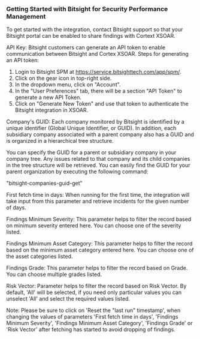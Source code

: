 ### Getting Started with Bitsight for Security Performance Management

To get started with the integration, contact Bitsight support so that your Bitsight portal can be enabled to share findings with Cortext XSOAR.

API Key: Bitsight customers can generate an API token to enable communication between Bitsight and Cortex XSOAR. Steps for generating an API token:

1) Login to Bitsight SPM at https://service.bitsighttech.com/app/spm/.
2) Click on the gear icon in top-right side.
3) In the dropdown menu, click on "Account".
4) In the "User Preferences" tab, there will be a section "API Token" to generate a new API Token.
5) Click on "Generate New Token" and use that token to authenticate the Bitsight integration in XSOAR.

Company's GUID: Each company monitored by Bitsight is identified by a unique identifier (Global Unique Identifier, or GUID). In addition, each subsidiary company associated with a parent company also has a GUID and is organized in a hierarchical tree structure.

You can specify the GUID for a parent or subsidiary company in your company tree. Any issues related to that company and its child companies in the tree structure will be retrieved. You can easily find the GUID for your parent organization by executing the following command:


"bitsight-companies-guid-get"

First fetch time in days: When running for the first time, the integration will take input from this parameter and retrieve incidents for the given number of days.

Findings Minimum Severity: This parameter helps to filter the record based on minimum severity entered here. You can choose one of the severity listed.

Findings Minimum Asset Category: This parameter helps to filter the record based on the minimum asset category entered here. You can choose one of the asset categories listed.

Findings Grade: This parameter helps to filter the record based on Grade. You can choose multiple grades listed.

Risk Vector: Parameter helps to filter the record based on Risk Vector. By default, 'All' will be selected, if you need only particular values you can unselect 'All' and select the required values listed.

Note: Please be sure to click on 'Reset the "last run" timestamp', when changing the values of parameters 'First fetch time in days', 'Findings Minimum Severity', 'Findings Minimum Asset Category', 'Findings Grade' or 'Risk Vector' after fetching has started to avoid dropping of findings.
